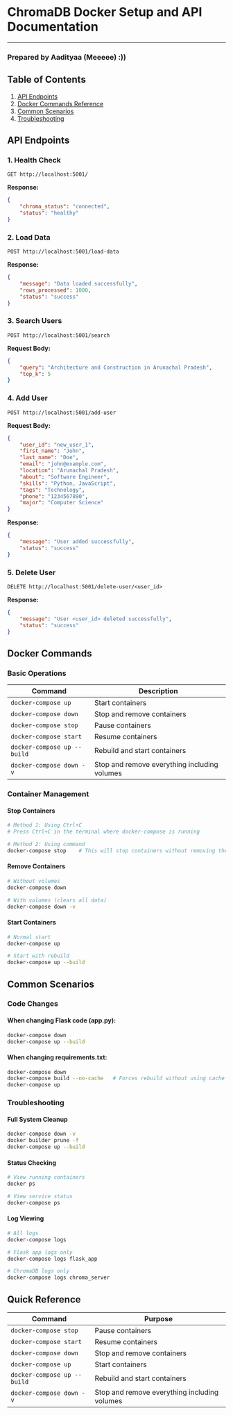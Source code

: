 # ChromaDB Docker Setup and API Documentation
---------------------------------------------

### Prepared by Aadityaa (Meeeee) :))
## Table of Contents
1. [API Endpoints](#api-endpoints)
2. [Docker Commands Reference](#docker-commands)
3. [Common Scenarios](#common-scenarios)
4. [Troubleshooting](#troubleshooting)

## API Endpoints

### 1. Health Check
```http
GET http://localhost:5001/
```
**Response:**
```json
{
    "chroma_status": "connected",
    "status": "healthy"
}
```

### 2. Load Data
```http
POST http://localhost:5001/load-data
```
**Response:**
```json
{
    "message": "Data loaded successfully",
    "rows_processed": 1000,
    "status": "success"
}
```

### 3. Search Users
```http
POST http://localhost:5001/search
```
**Request Body:**
```json
{
    "query": "Architecture and Construction in Arunachal Pradesh",
    "top_k": 5
}
```

### 4. Add User
```http
POST http://localhost:5001/add-user
```
**Request Body:**
```json
{
    "user_id": "new_user_1",
    "first_name": "John",
    "last_name": "Doe",
    "email": "john@example.com",
    "location": "Arunachal Pradesh",
    "about": "Software Engineer",
    "skills": "Python, JavaScript",
    "tags": "Technology",
    "phone": "1234567890",
    "major": "Computer Science"
}
```
**Response:**
```json
{
    "message": "User added successfully",
    "status": "success"
}
```

### 5. Delete User
```http
DELETE http://localhost:5001/delete-user/<user_id>
```
**Response:**
```json
{
    "message": "User <user_id> deleted successfully",
    "status": "success"
}
```

## Docker Commands

### Basic Operations

| Command | Description |
|---------|-------------|
| `docker-compose up` | Start containers |
| `docker-compose down` | Stop and remove containers |
| `docker-compose stop` | Pause containers |
| `docker-compose start` | Resume containers |
| `docker-compose up --build` | Rebuild and start containers |
| `docker-compose down -v` | Stop and remove everything including volumes |

### Container Management

#### Stop Containers
```bash
# Method 1: Using Ctrl+C
# Press Ctrl+C in the terminal where docker-compose is running

# Method 2: Using command
docker-compose stop    # This will stop containers without removing them
```

#### Remove Containers
```bash
# Without volumes
docker-compose down   

# With volumes (clears all data)
docker-compose down -v   
```

#### Start Containers
```bash
# Normal start
docker-compose up    

# Start with rebuild
docker-compose up --build
```

## Common Scenarios

### Code Changes

#### When changing Flask code (app.py):
```bash
docker-compose down
docker-compose up --build
```

#### When changing requirements.txt:
```bash
docker-compose down
docker-compose build --no-cache   # Forces rebuild without using cache
docker-compose up
```

### Troubleshooting

#### Full System Cleanup
```bash
docker-compose down -v
docker builder prune -f
docker-compose up --build
```

#### Status Checking
```bash
# View running containers
docker ps    

# View service status
docker-compose ps   
```

#### Log Viewing
```bash
# All logs
docker-compose logs    

# Flask app logs only
docker-compose logs flask_app   

# ChromaDB logs only
docker-compose logs chroma_server   
```

## Quick Reference

| Command | Purpose |
|---------|----------|
| `docker-compose stop` | Pause containers |
| `docker-compose start` | Resume containers |
| `docker-compose down` | Stop and remove containers |
| `docker-compose up` | Start containers |
| `docker-compose up --build` | Rebuild and start containers |
| `docker-compose down -v` | Stop and remove everything including volumes |# ChromaDB-flask-Docker
